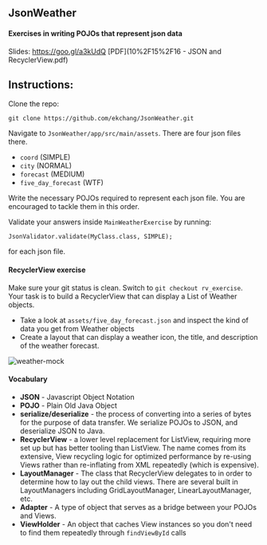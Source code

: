 ## JsonWeather
#### Exercises in writing POJOs that represent json data

Slides: https://goo.gl/a3kUdQ [PDF](10%2F15%2F16 - JSON and RecyclerView.pdf)

## Instructions:

Clone the repo:

```git clone https://github.com/ekchang/JsonWeather.git```

Navigate to `JsonWeather/app/src/main/assets`. There are four json files there.

 - `coord` (SIMPLE)
 - `city` (NORMAL)
 - `forecast` (MEDIUM)
 - `five_day_forecast` (WTF)
 
Write the necessary POJOs required to represent each json file. You are encouraged to tackle them in this order.
 
Validate your answers inside `MainWeatherExercise` by running:

```JsonValidator.validate(MyClass.class, SIMPLE);``` 

for each json file.

#### RecyclerView exercise

Make sure your git status is clean. Switch to `git checkout rv_exercise`. Your task is to build a RecyclerView that can display a List of Weather objects.

- Take a look at `assets/five_day_forecast.json` and inspect the kind of data you get from Weather objects
- Create a layout that can display a weather icon, the title, and description of the weather forecast.

![weather-mock](weather_app_mock.png)

#### Vocabulary

- **JSON** - Javascript Object Notation
- **POJO** - Plain Old Java Object
- **serialize/deserialize** - the process of converting into a series of bytes for the purpose of data transfer. We serialize POJOs to JSON, and deserialize JSON to Java.
- **RecyclerView** - a lower level replacement for ListView, requiring more set up but has better tooling than ListView. The name comes from its extensive, View recycling logic for optimized performance by re-using Views rather than re-inflating from XML repeatedly (which is expensive).
- **LayoutManager** - The class that RecyclerView delegates to in order to determine how to lay out the child views. There are several built in LayoutManagers including GridLayoutManager, LinearLayoutManager, etc.
- **Adapter** - A type of object that serves as a bridge between your POJOs and Views. 
- **ViewHolder** - An object that caches View instances so you don't need to find them repeatedly through `findViewById` calls